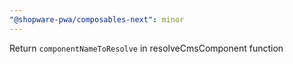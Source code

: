 ```yaml
---
"@shopware-pwa/composables-next": minor
---
```


Return `componentNameToResolve` in resolveCmsComponent function
